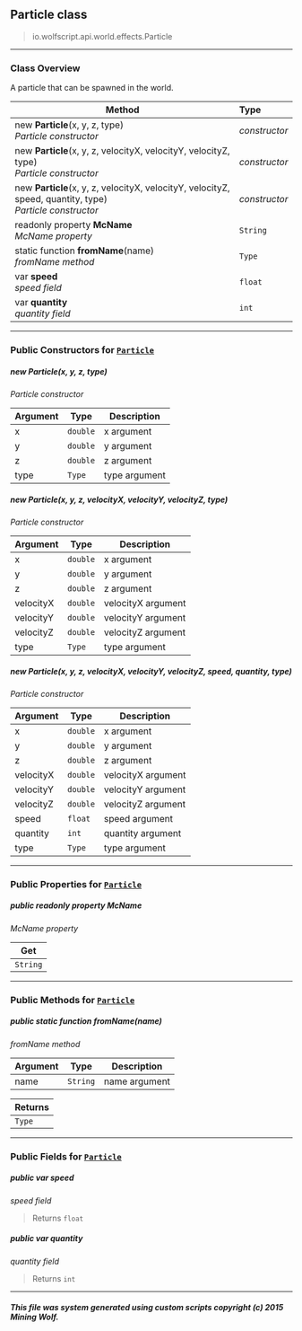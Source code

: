 ## Particle __class__

>io.wolfscript.api.world.effects.Particle

---

### Class Overview

A particle that can be spawned in the world.

Method | Type   
--- | :--- 
new __Particle__(x, y, z, type) <br> _Particle constructor_ | _constructor_
new __Particle__(x, y, z, velocityX, velocityY, velocityZ, type) <br> _Particle constructor_ | _constructor_
new __Particle__(x, y, z, velocityX, velocityY, velocityZ, speed, quantity, type) <br> _Particle constructor_ | _constructor_
 readonly property __McName__ <br> _McName property_ | `String`
static function __fromName__(name) <br> _fromName method_ | `Type`
 var __speed__ <br> _speed field_ | `float`
 var __quantity__ <br> _quantity field_ | `int`



---

### Public Constructors for [`Particle`](Particle.md)

##### <a id='particle'></a>new __Particle__(x, y, z, type) 

_Particle constructor_

Argument | Type | Description  
--- | --- | --- 
x | `double` | x argument
y | `double` | y argument
z | `double` | z argument
type | `Type` | type argument

##### <a id='particle'></a>new __Particle__(x, y, z, velocityX, velocityY, velocityZ, type) 

_Particle constructor_

Argument | Type | Description  
--- | --- | --- 
x | `double` | x argument
y | `double` | y argument
z | `double` | z argument
velocityX | `double` | velocityX argument
velocityY | `double` | velocityY argument
velocityZ | `double` | velocityZ argument
type | `Type` | type argument

##### <a id='particle'></a>new __Particle__(x, y, z, velocityX, velocityY, velocityZ, speed, quantity, type) 

_Particle constructor_

Argument | Type | Description  
--- | --- | --- 
x | `double` | x argument
y | `double` | y argument
z | `double` | z argument
velocityX | `double` | velocityX argument
velocityY | `double` | velocityY argument
velocityZ | `double` | velocityZ argument
speed | `float` | speed argument
quantity | `int` | quantity argument
type | `Type` | type argument

---

### Public Properties for [`Particle`](Particle.md)

##### <a id='mcname'></a>public  readonly property __McName__

_McName property_

Get | 
--- | 
`String` |



---

### Public Methods for [`Particle`](Particle.md)

##### <a id='fromname'></a>public static function __fromName__(name)

_fromName method_

Argument | Type | Description  
--- | --- | --- 
name | `String` | name argument

Returns | 
--- | 
`Type` |


---

### Public Fields for [`Particle`](Particle.md)

##### <a id='speed'></a>public  var __speed__

_speed field_

>Returns
>  `float`

##### <a id='quantity'></a>public  var __quantity__

_quantity field_

>Returns
>  `int`

---


##### This file was system generated using custom scripts copyright (c) 2015 Mining Wolf.
	

